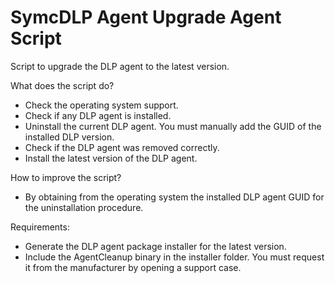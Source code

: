 # SymcDLP Agent Upgrade Agent Script

Script to upgrade the DLP agent to the latest version.

What does the script do?
- Check the operating system support.
- Check if any DLP agent is installed.
- Uninstall the current DLP agent. You must manually add the GUID of the installed DLP version.
- Check if the DLP agent was removed correctly.
- Install the latest version of the DLP agent.

How to improve the script?
- By obtaining from the operating system the installed DLP agent GUID for the uninstallation procedure.

Requirements:
- Generate the DLP agent package installer for the latest version.
- Include the AgentCleanup binary in the installer folder. You must request it from the manufacturer by opening a support case.
